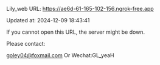 Lily_web URL: https://ae6d-61-165-102-156.ngrok-free.app

Updated at: 2024-12-09 18:43:41

If you cannot open this URL, the server might be down.

Please contact: 

goley04@foxmail.com Or Wechat:GL_yeaH